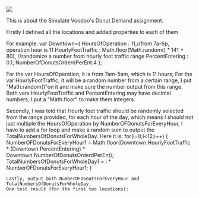 <img src="http://f.picphotos.baidu.com/album/s%3D1100%3Bq%3D90/sign=253afe5efff2b211e02e814ffab05e49/e7cd7b899e510fb33a26efbadd33c895d1430cdb.jpg">

  This is about the Simulate Voodoo's Donut Demand assignment.

Firstly I defined all the locations and added properties to each of them

For example:
var Downtown={
        HoursOfOperation : 11,//from 7a-6p, operation hour is 11
        HourlyFootTraffic : Math.floor(Math.random() * 141 + 80),  //randomize a number from hourly foot traffic range
        PercentEntering : 0.1,
        NumberOfDonutsOrderdPerEnt:4
   }; 

   For the var HoursOfOperation, it is from 7am-5am, which is 11 hours;
   For the var HourlyFootTraffic, it will be a random number from a certain range, I put "Math.random()"on it and make sure the number output from this range. 
   Both vars HourlyFootTraffic and PercentEntering may have decimal numbers, I put a "Math.floor" to make them integers.

   Secondly, I was told that Hourly foot traffic should be randomly selected from the range provided, for each hour of the day, which means I should not just multiple the HoursOfOperation by NumberOFDonutsForEveryHour, I have to add a for loop and make a random sum to output the TotalNumbersOfDonutsForWholeDay.
   Here it is:
   for(i=0;i<12;i++) {
        NumberOFDonutsForEveryHour1 = Math.floor(Downtown.HourlyFootTraffic * (Downtown.PercentEntering) * Downtown.NumberOfDonutsOrderdPerEnt);
        TotalNumbersOfDonutsForWholeDay1 = i * NumberOFDonutsForEveryHour1;
    }

    Lastly, output both NumberOFDonutsForEveryHour and TotalNumbersOfDonutsForWholeDay.
    One test result (for the first two locations):
    
